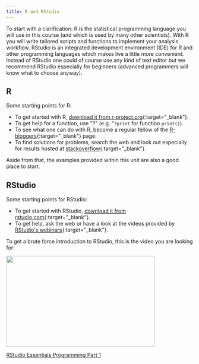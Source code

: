 ```yaml
---
title: R and RStudio
---
```


To start with a clarification: R is the statistical programming language you will use in this course (and which is used by many other scientists). 
With R you will write tailored scripts and functions to implement your analysis workflow. 
RStudio is an integrated development environment (IDE) for R and other programming languages which makes live a little more convenient. 
Instead of RStudio one could of course use any kind of text editor but we recommend RStudio especially for beginners (advanced programmers will know what to choose anyway).

## R
Some starting points for R:
  * To get started with R, [download it from r-project.org](https://www.r-project.org/){:target="_blank"}.
  * To get help for a function, use "?" (e.g. "`?print` for function `print()`).
  * To see what one can do with R, become a regular fellow of the [R-bloggers](https://www.r-bloggers.com/){:target="_blank"} page.
  * To find solutions for problems, search the web and look out especially for results hosted at [stackoverflow](https://stackoverflow.com){:target="_blank"}.
  
Aside from that, the examples provided within this unit are also a good place to start.
  
## RStudio
Some starting points for RStudio:
  * To get started with RStudio, [download it from rstudio.com](https://www.rstudio.com/){:target="_blank"}.
  * To get help, ask the web or have a look at the videos provided by [RStudio's webinars](https://resources.rstudio.com/webinars){:target="_blank"}.

To get a brute force introduction to RStudio, this is the video you are looking for:

<p><a href="https://rstudio.com/resources/webinars/programming-part-1-writing-code-in-rstudio/"><img src="https://embedwistia-a.akamaihd.net/deliveries/85f90f89c20cf329c8e6091508fe44c045e70167.jpg?image_play_button_size=2x&amp;image_crop_resized=960x585&amp;image_play_button=1&amp;image_play_button_color=4287c7e0" width="400" height="243.75" style="width: 400px; height: 243.75px;"></a></p><p><a href="https://rstudio.com/resources/webinars/programming-part-1-writing-code-in-rstudio/">RStudio Essentials Programming Part 1</a></p>


